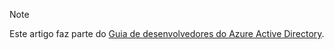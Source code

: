 > [!NOTE]
> Este artigo faz parte do [Guia de desenvolvedores do Azure Active Directory](../articles/active-directory/develop/azure-ad-developers-guide.md).
>
>
